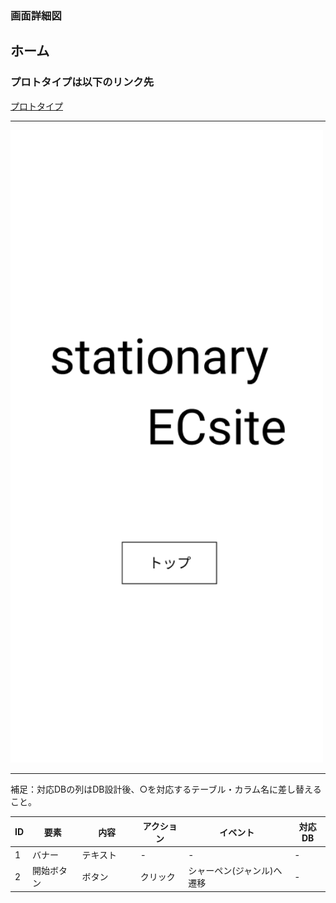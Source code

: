 ### 画面詳細図
## ホーム
### プロトタイプは以下のリンク先
[プロトタイプ](https://www.figma.com/file/YN8g4ahM3raStzCZMDXhNA/stationary?node-id=1%3A10)
*****
<img src="../img/2021-09-15 (39).png" width="500">

*****
補足：対応DBの列はDB設計後、○を対応するテーブル・カラム名に差し替えること。

| ID | 要素 | 内容 | アクション | イベント | 対応DB |
|----|------|-----|------------|---------|-------|
|1   |バナー　　|テキスト　　|-      　　|-       　　　 |-|
|2   |開始ボタン|ボタン　　　|クリック|シャーペン(ジャンル)へ遷移|-|
